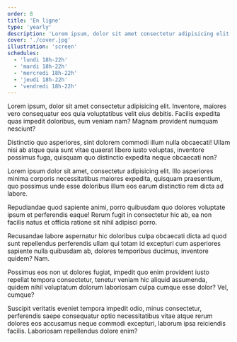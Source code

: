 ```yaml
---
order: 8
title: 'En ligne'
type: 'yearly'
description: 'Lorem ipsum, dolor sit amet consectetur adipisicing elit. Inventore, maiores vero consequatur'
cover: './cover.jpg'
illustration: 'screen'
schedules:
  - 'lundi 18h-22h'
  - 'mardi 18h-22h'
  - 'mercredi 18h-22h'
  - 'jeudi 18h-22h'
  - 'vendredi 18h-22h'
---
```


Lorem ipsum, dolor sit amet consectetur adipisicing elit. Inventore, maiores vero consequatur eos quia voluptatibus velit eius debitis. Facilis expedita quas impedit doloribus, eum veniam nam? Magnam provident numquam nesciunt?

Distinctio quo asperiores, sint dolorem commodi illum nulla obcaecati! Ullam nisi ab atque quia sunt vitae quaerat libero iusto voluptas, inventore possimus fuga, quisquam quo distinctio expedita neque obcaecati non?

Lorem ipsum dolor sit amet, consectetur adipisicing elit. Illo asperiores minima corporis necessitatibus maiores expedita, quisquam praesentium, quo possimus unde esse doloribus illum eos earum distinctio rem dicta ad labore.

Repudiandae quod sapiente animi, porro quibusdam quo dolores voluptate ipsum et perferendis eaque! Rerum fugit in consectetur hic ab, ea non facilis natus et officia ratione sit nihil adipisci porro.

Recusandae labore aspernatur hic doloribus culpa obcaecati dicta ad quod sunt repellendus perferendis ullam qui totam id excepturi cum asperiores sapiente nulla quibusdam ab, dolores temporibus ducimus, inventore quidem? Nam.

Possimus eos non ut dolores fugiat, impedit quo enim provident iusto repellat tempora consectetur, tenetur veniam hic aliquid assumenda, quidem nihil voluptatum dolorum laboriosam culpa cumque esse dolor? Vel, cumque?

Suscipit veritatis eveniet tempora impedit odio, minus consectetur, perferendis saepe consequatur optio necessitatibus vitae atque rerum dolores eos accusamus neque commodi excepturi, laborum ipsa reiciendis facilis. Laboriosam repellendus dolore enim?
